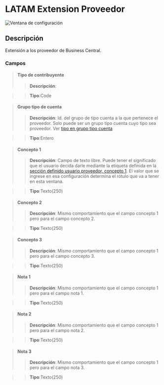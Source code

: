 # LATAM Extension Proveedor
![Ventana de configuración](LATAM-Vendor-Extension-MainPage.PNG)
## Descripción
Extensión a los proveedor de Business Central.

### Campos

>#### Tipo de contribuyente
>>**Descripción**: 
	
>>**Tipo**:Code

>#### Grupo tipo de cuenta
>>**Descripción**: 
	Id. del grupo de tipo cuenta a la que pertenece el proveedor. Solo puede ser un grupo tipo cuenta cuyo tipo sea proveedor. Ver [tipo en grupo tipo cuenta](../../Maestros/LATAM-AccountTypeGroup/LATAM-AccountTypeGroup.md#tipo-de-cuenta)
	
>>**Tipo**:Entero

>#### Concepto 1
>>**Descripción**: 
	Campo de texto libre. Puede tener el significado que el usuario decida darle mediante la etiqueta definida en la [sección definido usuario proveedor, concepto 1](../../LATAM-Setup/LATAM-Setup.md#etiqueta-concepto-1_1). El valor que se ingrese en esa configuración determina el rótulo que va a tener en esta ventana.
	
>>**Tipo**:Texto(250)

>#### Concepto 2
>>**Descripción**: 
	Mismo comportamiento que el campo concepto 1 pero para el campo concepto 2.
	
>>**Tipo**:Texto(250)

>#### Concepto 3
>>**Descripción**: 
	Mismo comportamiento que el campo concepto 1 pero para el campo concepto 3.
	
>>**Tipo**:Texto(250)

>#### Nota 1
>>**Descripción**: 
	Mismo comportamiento que el campo concepto 1 pero para el campo nota 1.
	
>>**Tipo**:Texto(250)

>#### Nota 2
>>**Descripción**: 
	Mismo comportamiento que el campo concepto 1 pero para el campo nota 2.
	
>>**Tipo**:Texto(250)

>#### Nota 3
>>**Descripción**: 
	Mismo comportamiento que el campo concepto 1 pero para el campo nota 3.
	
>>**Tipo**:Texto(250)